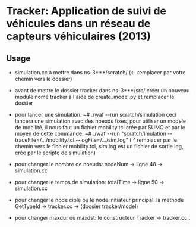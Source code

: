 # Tracker: Application de suivi de véhicules dans un réseau de capteurs véhiculaires (2013)

## Usage

- simulation.cc à mettre dans ns-3***/scratch/  (<- remplacer par votre chemin vers le dossier)
- avant de mettre le dossier tracker dans  ns-3***/src/
  créer un nouveau module nomé tracker à l'aide de create_model.py et remplacer le dossier
- pour lancer une simulation:
 ~# ./waf --run scratch/simulation
 ceci lancera une simulation avec des noeuds fixes, pour utiliser un modele de mobilité, il nous faut un fichier mobility.tcl crée par SUMO
 et par le moyen de cette commande:
 ~# ./waf --run "scratch/imulation --traceFile=/.../mobility.tcl --logFile=/.../sim.log"
 ( ^ remplacer par le chemin vers le fichier mobility.tcl, sim.log est un fichier de sortie log, crée par le scripte de simulation)

- pour changer le nombre de noeuds:
	nodeNum -> ligne 48 -> simulation.cc

- pour changer le temps de simulation:
	totalTime -> ligne 50 -> simulation.cc

- pour changer le node cible ou le node initiateur principal:
	la methode GetTypeId -> tracker.cc -> (doosier tracker/model)

- pour changer maxdur ou maxdst:
	le constructeur Tracker ->  tracker.cc
.

